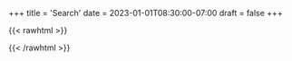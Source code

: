 +++
title = 'Search'
date = 2023-01-01T08:30:00-07:00
draft = false
+++

{{< rawhtml >}}
<div id="search"></div>
{{< /rawhtml >}}